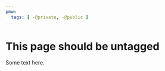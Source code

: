 ```yaml
---
pmw:
  tags: [ -@private, -@public ]
...
```


This page should be untagged
============================

Some text here.
